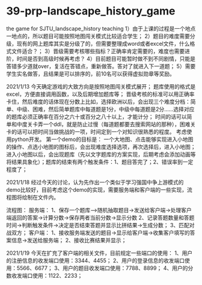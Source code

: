 # 39-prp-landscape_history_game
 the game for SJTU_landscape_history teaching
1）由于上课的过程是一个地点一地点的，所以题目可能按照地图闯关模式比较适合学生；
2）题目的难度需要分级，现有的网上题库其实是分级了的，但需要整理成word或者excel文件，什么格式文件适合？；
3）晋级需要考核哪些指标？正确率肯定需要的，难度也需要进阶，时间是否到高级时候再考虑？
4）目前题目可能暂时做不到不同剧情，只能是答错多少道就over，复活在答错点，重新做答。答对了就进入下一道题；
5）需要学生实名做答，且结果是可以排序的，前10名可以获得虚拟勋章等奖励。

2021/1/13 
今天确定游戏的大致方向是按照地图闯关模式展开；
题库使用的格式是excel，方便直接调用函数，以及后期增加题库等；
晋级考核的标准可以用正确率卡住，然后难度的话体现在分数上比如，选择欧洲以后，会出现三个难度分档：简单、中级、困难，然后简单题库中每道题是1分，中级中每道题是2分……选择对应的题库必须正确率在百分之六十或百分之八十以上，才能计分；
时间的话可以简单和中度关卡弄一个ddl，就是防止过慢（每道题都要去搜索网站的那种），困难关卡的话可以把时间当做挑战的一项，时间定到一个对知识很熟悉的程度。
考虑使用python开发。
第一个demo的目标是：
一个大地图、点击能够实现进入小地图的操作、点选小地图的图标后，会出现难度选择选项，再次选择后，进入小地图；进入小地图以后，会出现题库（先以文字题库的方案实现，后期考虑会添加动画等将结果具象化）；题库的结束有两个触发条件：1、题目答完了；2、错误率到一定程度了；

2021/1/18
经过今天的讨论，认为先作出一个类似于学习强国中争上游模式的demo比较好，目前考虑这个demo的实现，需要服务端和客户端的一些实现，流程图将绘制在文件内。

流程图：
    服务端：
        1、保存一个题库——>随机抽取题目->发送给客户端->处理客户端返回的答案->计算分数->保存两者当前分数->显示分数
        2、记录答题数量和答题时间->判断触发条件->决定是否结束答题并显示比拼结果->生成分数；
        3、匹配对战双方；
    客户端：
        1、接收服务端发送的题目->显示给客户端->收集客户填写的答案信息->发送给服务端；
        2、接收比赛结果并显示；

2021/1/19
今天在扩充了客户端的相关文件，目前规定一些端口的使用：
1、用户的注册信息的收发端口使用：3344、4455；
2、用户的登录信息的收发端口使用：5566、6677；
3、用户的题目收发端口使用：7788、8899；
4、用户的分数收发端口使用：1122、2233；